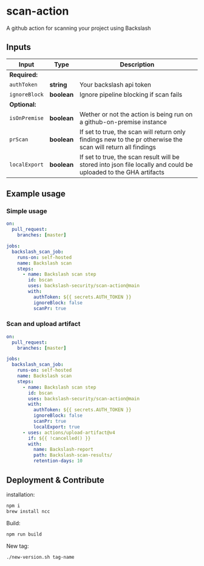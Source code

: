 # scan-action
A github action for scanning your project using Backslash

## Inputs

Input | Type | Description
--- | --- | ---
**Required:** |  |
`authToken` | **string** | Your backslash api token
`ignoreBlock` | **boolean** | Ignore pipeline blocking if scan fails
**Optional:** |  |
`isOnPremise` | **boolean** | Wether or not the action is being run on a github-on-premise instance
`prScan` | **boolean** | If set to true, the scan will return only findings new to the pr otherwise the scan will return all findings
`localExport` | **boolean** | If set to true, the scan result will be stored into json file locally and could be uploaded to the GHA artifacts

## Example usage

### Simple usage
```yaml
on:
  pull_request:
    branches: [master]

jobs:
  backslash_scan_job:
    runs-on: self-hosted
    name: Backslash scan
    steps:
      - name: Backslash scan step
        id: bscan
        uses: backslash-security/scan-action@main
        with:
          authToken: ${{ secrets.AUTH_TOKEN }}
          ignoreBlock: false
          scanPr: true
```

### Scan and upload artifact
```yaml
on:
  pull_request:
    branches: [master]

jobs:
  backslash_scan_job:
    runs-on: self-hosted
    name: Backslash scan
    steps:
      - name: Backslash scan step
        id: bscan
        uses: backslash-security/scan-action@main
        with:
          authToken: ${{ secrets.AUTH_TOKEN }}
          ignoreBlock: false
          scanPr: true
          localExport: true
      - uses: actions/upload-artifact@v4
        if: ${{ !cancelled() }}
        with:
          name: Backslash-report
          path: Backslash-scan-results/
          retention-days: 10
```



## Deployment & Contribute
installation:
```bash
npm i
brew install ncc
```

Build:
```bash
npm run build
```

New tag:
```bash
./new-version.sh tag-name
```
